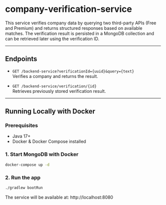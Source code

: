 # company-verification-service

This service verifies company data by querying two third-party APIs (Free and Premium) and returns structured responses based on available matches. The verification result is persisted in a MongoDB collection and can be retrieved later using the verification ID.

___

## Endpoints

- `GET /backend-service?verificationId={uuid}&query={text}`  
  Verifies a company and returns the result.

- `GET /backend-service/verification/{id}`  
  Retrieves previously stored verification result.

---

## Running Locally with Docker

### Prerequisites
- Java 17+
- Docker & Docker Compose installed

### 1. Start MongoDB with Docker

```bash
docker-compose up -d
```

### 2. Run the app

```bash
./gradlew bootRun
```
The service will be available at: http://localhost:8080
